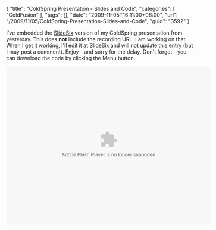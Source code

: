 {
	"title": "ColdSpring Presentation - Slides and Code",
	"categories": [
		"ColdFusion"
	],
	"tags": [],
	"date": "2009-11-05T16:11:00+06:00",
	"url": "/2009/11/05/ColdSpring-Presentation-Slides-and-Code",
	"guid": "3592"
}

I've embedded the <a href="http://www.slidesix.com">SlideSix</a> version of my ColdSpring presentation from yesterday. This does <b>not</b> include the recording URL. I am working on that. When I get it working, I'll edit it at SlideSix and will not update this entry (but I may post a comment). Enjoy - and sorry for the delay. Don't forget - you can download the code by clicking the Menu button.

<object height="425" width="550">
	<param name="movie" value="http://slidesix.com/viewer/SlideSixViewer.swf?alias=Introduction-to-ColdSpring"/>
	<param name="menu" value="false"/>
	<param name="scale" value="noScale"/>
	<param name="allowFullScreen" value="true"/>
	<param name="allowScriptAccess" value="always" />
	<embed src="http://slidesix.com/viewer/SlideSixViewer.swf?alias=Introduction-to-ColdSpring" allowscriptaccess="always" allowFullScreen="true" height="425" width="550" type="application/x-shockwave-flash" />
</object>